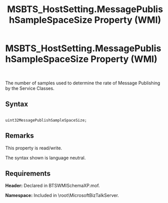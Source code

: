 ﻿---
title: MSBTS_HostSetting.MessagePublishSampleSpaceSize Property (WMI)
TOCTitle: MSBTS_HostSetting.MessagePublishSampleSpaceSize Property (WMI)
ms:assetid: 6662e11b-8eb4-40f7-a90e-0fa1e0070f52
ms:mtpsurl: https://msdn.microsoft.com/en-us/library/Aa560542(v=BTS.80)
ms:contentKeyID: 51528562
ms.date: 08/30/2017
mtps_version: v=BTS.80
---

# MSBTS\_HostSetting.MessagePublishSampleSpaceSize Property (WMI)

 

The number of samples used to determine the rate of Message Publishing by the Service Classes.

## Syntax

``` 
  
uint32MessagePublishSampleSpaceSize;  
```

## Remarks

This property is read/write.

The syntax shown is language neutral.

## Requirements

**Header:** Declared in BTSWMISchemaXP.mof.

**Namespace:** Included in \\root\\MicrosoftBizTalkServer.

